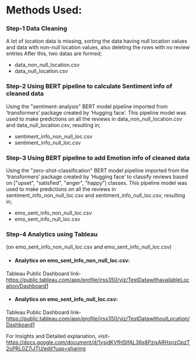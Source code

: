 # Methods Used:

### Step-1 Data Cleaning
A lot of location data is missing, sorting the data having null location values and data with non-null location values, also deleting the rows with no review entries
After this, two datas are formed;
- data_non_null_location.csv
- data_null_location.csv

### Step-2 Using BERT pipeline to calculate Sentiment info of cleaned data
Using the "sentiment-analysis" BERT model pipeline imported from ‘transformers’ package created by ‘Hugging face’. This pipeline model was used to make predictions on all the reviews in data_non_null_location.csv and data_null_location.csv, resulting in;
- sentiment_info_non_null_loc.csv
- sentiment_info_null_loc.csv 

### Step-3 Using BERT pipeline to add Emotion info of cleaned data
Using the "zero-shot-classification" BERT model pipeline imported from the ‘transformers’ package created by ‘Hugging face’ to classify reviews based on ["upset", "satisfied", "anger", "happy"] classes. This pipeline model was used to make predictions on all the reviews in sentiment_info_non_null_loc.csv and sentiment_info_null_loc.csv, resulting in;
- emo_sent_info_non_null_loc.csv
- emo_sent_info_null_loc.csv

### Step-4 Analytics using Tableau 
(on emo_sent_info_non_null_loc.csv and emo_sent_info_null_loc.csv)
- #### Analytics on emo_sent_info_non_null_loc.csv:
Tableau Public Dashboard link- https://public.tableau.com/app/profile/irss350/viz/TestDatawithavailableLocation/Dashboard1

- #### Analytics on emo_sent_info_null_loc.csv:
Tableau Public Dashboard link- https://public.tableau.com/app/profile/irss350/viz/TestDatawithoutLocation/Dashboard1



For Insights and Detailed explanation, visit- https://docs.google.com/document/d/1ysjdKVfHSIfAL36s8PzjxARHsnzOpzT2oPRL0Z7iJTU/edit?usp=sharing

